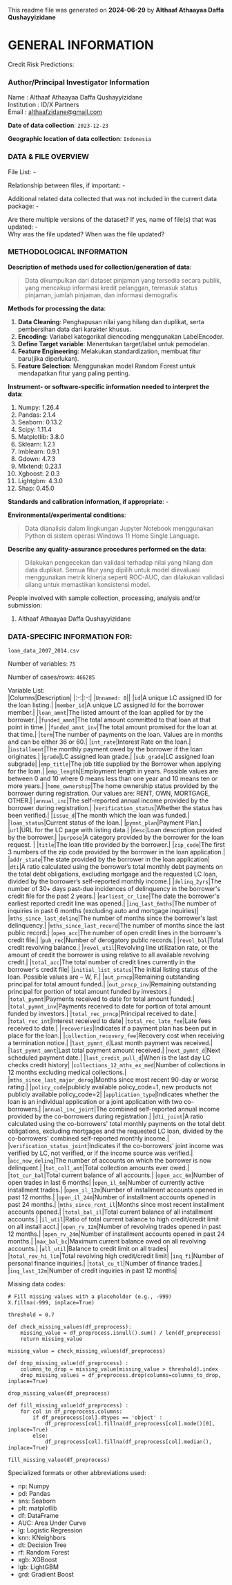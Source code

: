 This readme file was generated on **2024-06-29** by **Althaaf Athaayaa Daffa Qushayyizidane**

# GENERAL INFORMATION

Credit Risk Predictions:

### **Author/Principal Investigator Information**<br>

Name : Althaaf Athaayaa Daffa Qushayyizidane<br>
Institution : ID/X Partners<br>
Email : althaafzidane@gmail.com<br>

**Date of data collection**: `2023-12-23`

**Geographic location of data collection**: `Indonesia`
<br>

### **DATA & FILE OVERVIEW**

File List: -

Relationship between files, if important: -

Additional related data collected that was not included in the current data package: -

Are there multiple versions of the dataset?
If yes, name of file(s) that was updated: -<br>
Why was the file updated?
When was the file updated?

### **METHODOLOGICAL INFORMATION**

**Description of methods used for collection/generation of data**:<br>

> Data dikumpulkan dari dataset pinjaman yang tersedia secara publik, yang mencakup informasi kredit pelanggan, termasuk status pinjaman, jumlah pinjaman, dan informasi demografis.

**Methods for processing the data**: <br>

1. **Data Cleaning**: Penghapusan nilai yang hilang dan duplikat, serta pembersihan data dari karakter khusus.
2. **Encoding**: Variabel kategorikal diencoding menggunakan LabelEncoder.
3. **Define Target variable**: Menentukan target/label untuk pemodelan.
4. **Feature Engineering**: Melakukan standardization, membuat fitur baru(jika diperlukan).
5. **Feature Selection**: Menggunakan model Random Forest untuk mendapatkan fitur yang paling penting.<br>

**Instrument- or software-specific information needed to interpret the data**: <br>

1. Numpy: 1.26.4
2. Pandas: 2.1.4
3. Seaborn: 0.13.2
4. Scipy: 1.11.4
5. Matplotlib: 3.8.0
6. Sklearn: 1.2.1
7. Imblearn: 0.9.1
8. Gdown: 4.7.3
9. Mlxtend: 0.23.1
10. Xgboost: 2.0.3
11. Lightgbm: 4.3.0
12. Shap: 0.45.0

**Standards and calibration information, if appropriate**: -

**Environmental/experimental conditions**:<br>

> Data dianalisis dalam lingkungan Jupyter Notebook menggunakan Python di sistem operasi Windows 11 Home Single Language.

**Describe any quality-assurance procedures performed on the data**:<br>

> Dilakukan pengecekan dan validasi terhadap nilai yang hilang dan data duplikat. Semua fitur yang dipilih untuk model dievaluasi menggunakan metrik kinerja seperti ROC-AUC, dan dilakukan validasi silang untuk memastikan konsistensi model.

People involved with sample collection, processing, analysis and/or submission:<br>

1. Althaaf Athaayaa Daffa Qushayyizidane
   <br>

### **DATA-SPECIFIC INFORMATION FOR**:

`loan_data_2007_2014.csv`

Number of variables: `75`

Number of cases/rows: `466285`

Variable List: <br>
|Columns|Description|
|:-:|:-:|
|`Unnamed: 0`||
|`id`|A unique LC assigned ID for the loan listing.|
|`member_id`|A unique LC assigned Id for the borrower member.|
|`loan_amnt`|The listed amount of the loan applied for by the borrower.|
|`funded_amnt`|The total amount committed to that loan at that point in time.|
|`funded_amnt_inv`|The total amount promised for the loan at that time.|
|`term`|The number of payments on the loan. Values are in months and can be either 36 or 60.|
|`int_rate`|Interest Rate on the loan.|
|`installment`|The monthly payment owed by the borrower if the loan originates.|
|`grade`|LC assigned loan grade.|
|`sub_grade`|LC assigned loan subgrade|
|`emp_title`|The job title supplied by the Borrower when applying for the loan.|
|`emp_length`|Employment length in years. Possible values are between 0 and 10 where 0 means less than one year and 10 means ten or more years.|
|`home_ownership`|The home ownership status provided by the borrower during registration. Our values are: RENT, OWN, MORTGAGE, OTHER.|
|`annual_inc`|The self-reported annual income provided by the borrower during registration.|
|`verification_status`|Whether the status has been verified.|
|`issue_d`|The month which the loan was funded.|
|`loan_status`|Current status of the loan.|
|`pymnt_plan`|Payment Plan.|
|`url`|URL for the LC page with listing data.|
|`desc`|Loan description provided by the borrower.|
|`purpose`|A category provided by the borrower for the loan request. |
|`title`|The loan title provided by the borrower.|
|`zip_code`|The first 3 numbers of the zip code provided by the borrower in the loan application.|
|`addr_state`|The state provided by the borrower in the loan application|
|`dti`|A ratio calculated using the borrower’s total monthly debt payments on the total debt obligations, excluding mortgage and the requested LC loan, divided by the borrower’s self-reported monthly income.|
|`delinq_2yrs`|The number of 30+ days past-due incidences of delinquency in the borrower's credit file for the past 2 years.|
|`earliest_cr_line`|The date the borrower's earliest reported credit line was opened.|
|`inq_last_6mths`|The number of inquiries in past 6 months (excluding auto and mortgage inquiries)|
|`mths_since_last_delinq`|The number of months since the borrower's last delinquency.|
|`mths_since_last_record`|The number of months since the last public record.|
|`open_acc`|The number of open credit lines in the borrower's credit file.|
|`pub_rec`|Number of derogatory public records.|
|`revol_bal`|Total credit revolving balance.|
|`revol_util`|Revolving line utilization rate, or the amount of credit the borrower is using relative to all available revolving credit.|
|`total_acc`|The total number of credit lines currently in the borrower's credit file|
|`initial_list_status`|The initial listing status of the loan. Possible values are – W, F.|
|`out_prncp`|Remaining outstanding principal for total amount funded.|
|`out_prncp_inv`|Remaining outstanding principal for portion of total amount funded by investors.|
|`total_pymnt`|Payments received to date for total amount funded.|
|`total_pymnt_inv`|Payments received to date for portion of total amount funded by investors.|
|`total_rec_prncp`|Principal received to date.|
|`total_rec_int`|Interest received to date|
|`total_rec_late_fee`|Late fees received to date.|
|`recoveries`|Indicates if a payment plan has been put in place for the loan.|
|`collection_recovery_fee`|Recovery cost when receiving a termination notice.|
|`last_pymnt_d`|Last month payment was received.|
|`last_pymnt_amnt`|Last total payment amount received.|
|`next_pymnt_d`|Next scheduled payment date.|
|`last_credit_pull_d`|When is the last day LC checks credit history|
|`collections_12_mths_ex_med`|Number of collections in 12 months excluding medical collections.|
|`mths_since_last_major_derog`|Months since most recent 90-day or worse rating.|
|`policy_code`|publicly available policy_code=1, new products not publicly available policy_code=2|
|`application_type`|Indicates whether the loan is an individual application or a joint application with two co-borrowers.|
|`annual_inc_joint`|The combined self-reported annual income provided by the co-borrowers during registration.|
|`dti_joint`|A ratio calculated using the co-borrowers' total monthly payments on the total debt obligations, excluding mortgages and the requested LC loan, divided by the co-borrowers' combined self-reported monthly income.|
|`verification_status_joint`|Indicates if the co-borrowers' joint income was verified by LC, not verified, or if the income source was verified.|
|`acc_now_delinq`|The number of accounts on which the borrower is now delinquent.|
|`tot_coll_amt`|Total collection amounts ever owed.|
|`tot_cur_bal`|Total current balance of all accounts.|
|`open_acc_6m`|Number of open trades in last 6 months|
|`open_il_6m`|Number of currently active installment trades.|
|`open_il_12m`|Number of installment accounts opened in past 12 months.|
|`open_il_24m`|Number of installment accounts opened in past 24 months.|
|`mths_since_rcnt_il`|Months since most recent installment accounts opened.|
|`total_bal_il`|Total current balance of all installment accounts.|
|`il_util`|Ratio of total current balance to high credit/credit limit on all install acct.|
|`open_rv_12m`|Number of revolving trades opened in past 12 months.|
|`open_rv_24m`|Number of installment accounts opened in past 24 months.|
|`max_bal_bc`|Maximum current balance owed on all revolving accounts.|
|`all_util`|Balance to credit limit on all trades|
|`total_rev_hi_lim`|Total revolving high credit/credit limit|
|`inq_fi`|Number of personal finance inquiries.|
|`total_cu_tl`|Number of finance trades.|
|`inq_last_12m`|Number of credit inquiries in past 12 months|

Missing data codes: <br>

```
# Fill missing values with a placeholder (e.g., -999)
X.fillna(-999, inplace=True)
```

```
threshold = 0.7

def check_missing_values(df_preprocess):
    missing_value = df_preprocess.isnull().sum() / len(df_preprocess)
    return missing_value

missing_value = check_missing_values(df_preprocess)

def drop_missing_value(df_preprocess) :
    columns_to_drop = missing_value[missing_value > threshold].index
    drop_missing_values = df_preprocess.drop(columns=columns_to_drop, inplace=True)

drop_missing_value(df_preprocess)

def fill_missing_value(df_preprocess) :
    for col in df_preprocess.columns:
        if df_preprocess[col].dtypes == 'object' :
            df_preprocess[col].fillna(df_preprocess[col].mode()[0], inplace=True)
        else:
            df_preprocess[col].fillna(df_preprocess[col].median(), inplace=True)

fill_missing_value(df_preprocess)
```

Specialized formats or other abbreviations used:

- np: Numpy
- pd: Pandas
- sns: Seaborn
- plt: matplotlib
- df: DataFrame
- AUC: Area Under Curve
- lg: Logistic Regression
- knn: KNeighbors
- dt: Decision Tree
- rf: Random Forest
- xgb: XGBoost
- lgb: LightGBM
- grd: Gradient Boost

